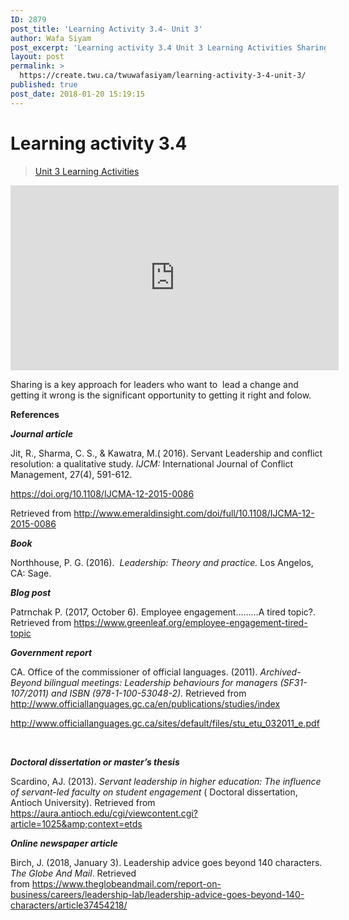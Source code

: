 ```yaml
---
ID: 2879
post_title: 'Learning Activity 3.4- Unit 3'
author: Wafa Siyam
post_excerpt: 'Learning activity 3.4 Unit 3 Learning Activities Sharing&nbsp;is a key approach for leaders who want&nbsp;to&nbsp; lead a change and getting it wrong is the significant opportunity to getting it right and folow. References Journal article Jit, R., Sharma, C. S., &amp; Kawatra, M.( 2016). Servant Leadership and conflict resolution: a qualitative study. IJCM:&nbsp;International Journal of &hellip; <p><a href="https://create.twu.ca/twuwafasiyam/learning-activity-3-4-unit-3/">Continue reading<span> "Learning Activity 3.4- Unit 3"</span></a></p>'
layout: post
permalink: >
  https://create.twu.ca/twuwafasiyam/learning-activity-3-4-unit-3/
published: true
post_date: 2018-01-20 15:19:15
---
```

<h1><strong>Learning activity 3.4</strong></h1>

<blockquote class="wp-embedded-content" data-secret="VZAdQrv68N"><a href="https://create.twu.ca/ldrs591-sp18/unit-3-learning-activities/">Unit 3 Learning Activities</a></p></blockquote>



<iframe class="wp-embedded-content" sandbox="allow-scripts" security="restricted" src="https://create.twu.ca/ldrs591-sp18/unit-3-learning-activities/embed/#?secret=VZAdQrv68N" data-secret="VZAdQrv68N" width="525" height="296" title="&#8220;Unit 3 Learning Activities&#8221; &#8212; Leadership 591: Scholarly Inquiry" frameborder="0" marginwidth="0" marginheight="0" scrolling="no"></iframe>

Sharing is a key approach for leaders who want to  lead a change and getting it wrong is the significant opportunity to getting it right and folow.

<strong>References</strong>

<strong><em>Journal article</em></strong>

Jit, R., Sharma, C. S., &amp; Kawatra, M.( 2016). Servant Leadership and conflict resolution: a qualitative study. <em>IJCM: </em>International Journal of Conflict Management, 27(4), 591-612.

<a href="https://doi.org/10.1108/IJCMA-12-2015-0086">https://doi.org/10.1108/IJCMA-12-2015-0086</a>

Retrieved from http://www.emeraldinsight.com/doi/full/10.1108/IJCMA-12-2015-0086

<em><strong>Book</strong></em>

Northhouse, P. G. (2016). <em> Leadership: Theory and practice. </em>Los Angelos, CA: Sage.

<em><strong>Blog post</strong></em>

Patrnchak P. (2017, October 6). Employee engagement&#8230;&#8230;&#8230;A tired topic?. Retrieved from https://www.greenleaf.org/employee-engagement-tired-topic

<em><strong>Government report</strong></em>

CA. Office of the commissioner of official languages. (2011). <em>Archived-Beyond bilingual meetings: Leadership behaviours for managers (SF31-107/2011) and ISBN (978-1-100-53048-2). </em>Retrieved from http://www.officiallanguages.gc.ca/en/publications/studies/index

http://www.officiallanguages.gc.ca/sites/default/files/stu_etu_032011_e.pdf

&nbsp;

<em><strong>Doctoral dissertation or master&#8217;s thesis</strong></em>

Scardino, AJ. (2013). <em>Servant leadership in higher education: The influence of servant-led faculty on student engagement </em>( Doctoral dissertation, Antioch University). Retrieved from https://aura.antioch.edu/cgi/viewcontent.cgi?article=1025&amp;context=etds

<em><strong>Online newspaper article</strong></em>

Birch, J. (2018, January 3). Leadership advice goes beyond 140 characters. <em>The Globe And Mail</em>. Retrieved from https://www.theglobeandmail.com/report-on-business/careers/leadership-lab/leadership-advice-goes-beyond-140-characters/article37454218/

&nbsp;

&nbsp;

&nbsp;

&nbsp;

&nbsp;
